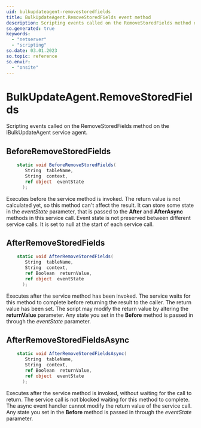 ```yaml
---
uid: bulkupdateagent-removestoredfields
title: BulkUpdateAgent.RemoveStoredFields event method
description: Scripting events called on the RemoveStoredFields method on the BulkUpdateAgent service agent.
so.generated: true
keywords:
  - "netserver"
  - "scripting"
so.date: 03.01.2023
so.topic: reference
so.envir:
  - "onsite"
---
```

# BulkUpdateAgent.RemoveStoredFields

Scripting events called on the <see cref='M:SuperOffice.CRM.Services.IBulkUpdateAgent.RemoveStoredFields'>RemoveStoredFields</see> method on the <see cref='IBulkUpdateAgent'>IBulkUpdateAgent</see>  service agent.

## BeforeRemoveStoredFields
```cs
    static void BeforeRemoveStoredFields(
       String  tableName,
       String  context,
       ref object  eventState
      );
```
Executes before the service method is invoked.
The return value is not calculated yet, so this method can't affect the result.
It can store some state in the *eventState* parameter, that is passed to the **After** and **AfterAsync** methods in this service call.
Event state is not preserved between different service calls. It is set to null at the start of each service call.
## AfterRemoveStoredFields
```cs
    static void AfterRemoveStoredFields(
       String  tableName,
       String  context,
       ref Boolean  returnValue,
       ref object  eventState
      );
```
Executes after the service method has been invoked. The service waits for this method to complete before returning the result to the caller.
The return value has been set. The script may modify the return value by altering the **returnValue** parameter.
Any state you set in the **Before** method is passed in through the *eventState* parameter.
## AfterRemoveStoredFieldsAsync
```cs
    static void AfterRemoveStoredFieldsAsync(
       String  tableName,
       String  context,
       ref Boolean  returnValue,
       ref object  eventState
      );
```
Executes after the service method is invoked, without waiting for the call to return.
The service call is not blocked waiting for this method to complete.
The async event handler cannot modify the return value of the service call.
Any state you set in the **Before** method is passed in through the *eventState* parameter.

